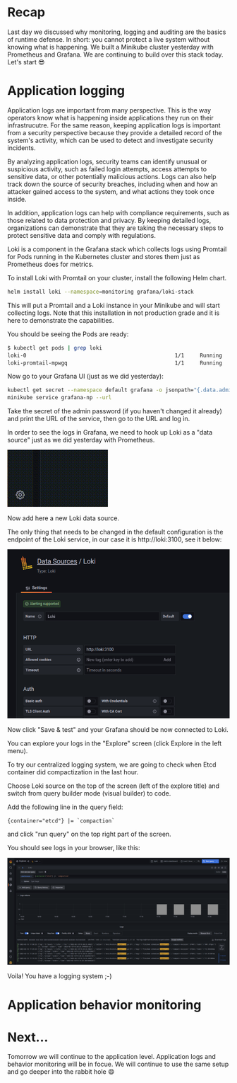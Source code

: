 # Recap

Last day we discussed why monitoring, logging and auditing are the basics of runtime defense. In short: you cannot protect a live system without knowing what is happening. We built a Minikube cluster yesterday with Prometheus and Grafana. We are continuing to build over this stack today.
Let's start 😎

# Application logging

Application logs are important from many perspective. This is the way operators know what is happening inside applications they run on their infrastrucutre. For the same reason, keeping application logs is important from a security perspective because they provide a detailed record of the system's activity, which can be used to detect and investigate security incidents.

By analyzing application logs, security teams can identify unusual or suspicious activity, such as failed login attempts, access attempts to sensitive data, or other potentially malicious actions. Logs can also help track down the source of security breaches, including when and how an attacker gained access to the system, and what actions they took once inside.

In addition, application logs can help with compliance requirements, such as those related to data protection and privacy. By keeping detailed logs, organizations can demonstrate that they are taking the necessary steps to protect sensitive data and comply with regulations.

Loki is a component in the Grafana stack which collects logs using Promtail for Pods running in the Kubernetes cluster and stores them just as Prometheus does for metrics.

To install Loki with Promtail on your cluster, install the following Helm chart.

```bash
helm install loki --namespace=monitoring grafana/loki-stack
```

This will put a Promtail and a Loki instance in your Minikube and will start collecting logs. Note that this installation in not production grade and it is here to demonstrate the capabilities.

You should be seeing the Pods are ready: 
```bash
$ kubectl get pods | grep loki
loki-0                                               1/1     Running       0             8m25s
loki-promtail-mpwgq                                  1/1     Running       0             8m25s
```

Now go to your Grafana UI (just as we did yesterday):

```bash
kubectl get secret --namespace default grafana -o jsonpath="{.data.admin-password}" | base64 --decode ; echo
minikube service grafana-np --url
```

Take the secret of the admin password (if you haven't changed it already) and print the URL of the service, then go to the URL and log in.

In order to see the logs in Grafana, we need to hook up Loki as a "data source" just as we did yesterday with Prometheus. 

![](images/day29-1.gif)

Now add here a new Loki data source.

The only thing that needs to be changed in the default configuration is the endpoint of the Loki service, in our case it is http://loki:3100, see it below:

![](images/day29-2.png)

Now click "Save & test" and your Grafana should be now connected to Loki.

You can explore your logs in the "Explore" screen (click Explore in the left menu).

To try our centralized logging system, we are going to check when Etcd container did compactization in the last hour.

Choose Loki source on the top of the screen (left of the explore title) and switch from query builder mode (visual builder) to code.

Add the following line in the query field:
```
{container="etcd"} |= `compaction`
```
and click "run query" on the top right part of the screen.

You should see logs in your browser, like this:

![](images/day29-3.png)


Voila! You have a logging system ;-)


# Application behavior monitoring


# Next...

Tomorrow we will continue to the application level. Application logs and behavior monitoring will be in focue. We will continue to use the same setup and go deeper into the rabbit hole 😄
